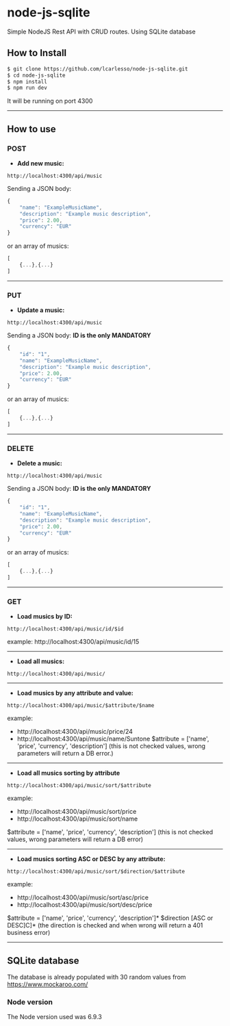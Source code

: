 # node-js-sqlite
Simple NodeJS Rest API with CRUD routes.
Using SQLite database

## How to Install
```sh
$ git clone https://github.com/lcarlesso/node-js-sqlite.git
$ cd node-js-sqlite
$ npm install 
$ npm run dev
```

It will be running on port 4300

------------

## How to use

### POST
* **Add new music:**
```
http://localhost:4300/api/music
```
Sending a JSON body:
```javascript
{
	"name": "ExampleMusicName",
	"description": "Example music description",
	"price": 2.00,
	"currency": "EUR" 
}
```
or an array of musics:
```javascript
[
	{...},{...}
]
```

---------------------------------------------

### PUT
* **Update a music:**
```
http://localhost:4300/api/music
```
Sending a JSON body: **ID is the only MANDATORY**
```javascript
{
	"id": "1",
	"name": "ExampleMusicName",
	"description": "Example music description",
	"price": 2.00,
	"currency": "EUR" 
}
```
or an array of musics:
```javascript
[
	{...},{...}
]
```

---------------------------------------------

### DELETE
* **Delete a music:**
```
http://localhost:4300/api/music
```
Sending a JSON body: **ID is the only MANDATORY**
```javascript
{
	"id": "1",
	"name": "ExampleMusicName",
	"description": "Example music description",
	"price": 2.00,
	"currency": "EUR" 
}
```
or an array of musics:
```javascript
[
	{...},{...}
]
```

---------------------------------------------

### GET
* **Load musics by ID:**
```
http://localhost:4300/api/music/id/$id
```
example: http://localhost:4300/api/music/id/15
_____

* **Load all musics:**
```
http://localhost:4300/api/music/
```
______

* **Load musics by any attribute and value:** 
```
http://localhost:4300/api/music/$attribute/$name
```
example: 
- http://localhost:4300/api/music/price/24
- http://localhost:4300/api/music/name/Suntone
$attribute = ['name', 'price', 'currency', 'description']
(this is not checked values, wrong parameters will return a DB error.)
_____

* **Load all musics sorting by attribute** 
```
http://localhost:4300/api/music/sort/$attribute
```
example: 
- http://localhost:4300/api/music/sort/price
- http://localhost:4300/api/music/sort/name

$attribute = ['name', 'price', 'currency', 'description']
(this is not checked values, wrong parameters will return a DB error)
____

* **Load musics sorting ASC or DESC by any attribute:**
```
http://localhost:4300/api/music/sort/$direction/$attribute
```
example: 
- http://localhost:4300/api/music/sort/asc/price
- http://localhost:4300/api/music/sort/desc/price

$attribute = ['name', 'price', 'currency', 'description']*
$direction [ASC or DESC]C]*
(the direction is checked and when wrong will return a 401 business error)
_____


## SQLite database
The database is already populated with 30 random values from https://www.mockaroo.com/

### Node version
The Node version used was 6.9.3